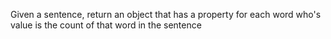 Given a sentence, return an object that has a property for each word who's value is the count of that word in the sentence